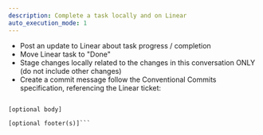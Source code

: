 ```yaml
---
description: Complete a task locally and on Linear
auto_execution_mode: 1
---
```


- Post an update to Linear about task progress / completion
- Move Linear task to "Done"
- Stage changes locally related to the changes in this conversation ONLY (do not include other changes)
- Create a commit message follow the Conventional Commits specification, referencing the Linear ticket:
```<type>(<scope>): <description> [<LINEAR-ID>]

[optional body]

[optional footer(s)]```
